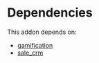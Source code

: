 # Dependencies

This addon depends on:

- [gamification](https://github.com/bringout/oca-ocb-vertical-industry)
- [sale_crm](https://github.com/bringout/oca-ocb-sale)
